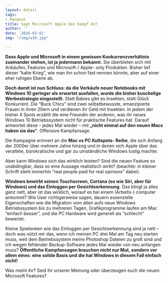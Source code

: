 ```yaml
---
layout: detail
tags:
- Hangout
title: Sagt Microsoft Apple Den Kampf An?
author: ''
date: '2016-03-01'
img: "/img/w10.jpg"

---
```

**Dass Apple und Microsoft in einem gewissen Konkurrenzverhältnis zueinander stehen, ist ja jedermann bekannt.** Sie überbieten sich mit Ankäufen, Features und Microsoft-/ Apple- only Produkten. Bisher lief dieser “kalte Krieg”, wie man ihn schon fast nennen könnte, aber auf einer eher ruhigen Ebene ab.

**Doch damit ist nun Schluss: da die Verkäufe neuer Notebooks mit Windows 10 geringer als erwartet ausfallen, wurde die bisher kuschelige Werbestrategie eingestellt.** Statt Babies gibt es Insekten, statt Glück Konkurrent. Die “Buck Chics” sind zwei selbstbewusste, emanzipierte Frauen in ihren 20ern und verdienen ihr Geld mit Insekten. In jedem der bisher 4 Spots erzählt die eine Freundin der anderen, was ihr neues Windows 10 Betriebssystem nicht für praktische Features hat. Darauf antwortet diese – jedes Mal wieder – mit **„nicht einmal auf den neuen Macs haben sie das“**. Offensive Kampfansage.

Die Kampagne erinnert an die **Mac vs PC Kultspots- Reihe**, die sich Anfang der 2000er über mehrere Jahre hinzog und in denen sich Apple über das veraltete, bürokratische und gar zu umständliche Windows lustig machte:

Aber kann Windows sich das wirklich leisten? Sind die neuen Feature so unabdingbar, dass so eine Aussage realistisch wirkt? (beachte: in kleiner Schrift steht immerhin “real people paid for real opinions” dabei).

**Windows bewirbt seinen Touchscreen, Cortana (so wie Siri, aber für Windows) und das Einloggen per Gesichtserkennung.** Das klingt ja alles ganz nett, aber ist das wirklich, worauf es bei einem (Arbeits-) computer ankommt? Wie User richtigerweise sagen, dauern essenzielle Eigenschaften wie die Migration vom alten aufs neue Windows Betriebssystem bis zu mehreren Tagen, Grafikprogramme laufen am Mac “einfach besser”, und die PC Hardware wird generell als “schlecht” bewertet.

Kleine Spielereien wie das Einloggen per Gesichtserkennung sind ja nett – doch was nützt mir das, wenn ich meinen PC drei Mal am Tag neu starten muss, weil dem Betriebssystem meine Photoshop Dateien zu groß sind und ich wegen fehlender Backup-Software jedes Mal wieder von neu anfangen muss? **Öffentliche Kampfansagen brauchen nicht nur Mut, sondern vor allem eines: eine solide Basis und die hat Windows in diesem Fall einfach nicht!**

Was meint ihr? Seid ihr unserer Meinung oder überzeugen euch die neuen Microsoft Features?